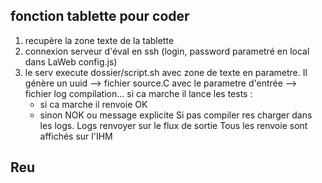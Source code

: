 ## fonction tablette pour coder

1. recupère la zone texte de la tablette
2. connexion serveur d'éval en ssh (login, password parametré en local dans LaWeb config.js)
3. le serv execute dossier/script.sh avec zone de texte en parametre. Il génère un uuid --> fichier source.C avec le parametre d'entrée
               --> fichier log
compilation... si ca marche il lance les tests :
    - si ca marche il renvoie OK
    - sinon NOK ou message explicite
Si pas compiler res charger dans les logs. Logs renvoyer sur le flux de sortie
Tous les renvoie sont affichés sur l'IHM

## Reu


